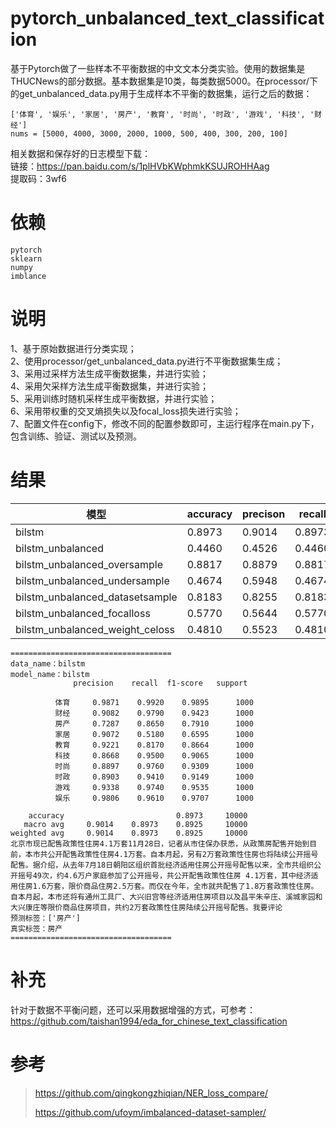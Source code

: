 # pytorch_unbalanced_text_classification
基于Pytorch做了一些样本不平衡数据的中文文本分类实验。使用的数据集是THUCNews的部分数据。基本数据集是10类，每类数据5000。在processor/下的get_unbalanced_data.py用于生成样本不平衡的数据集，运行之后的数据：<br>
```
['体育', '娱乐', '家居', '房产', '教育', '时尚', '时政', '游戏', '科技', '财经']
nums = [5000, 4000, 3000, 2000, 1000, 500, 400, 300, 200, 100]
```
相关数据和保存好的日志模型下载：<br>
链接：https://pan.baidu.com/s/1plHVbKWphmkKSUJROHHAag <br>
提取码：3wf6<br>
# 依赖
```
pytorch
sklearn
numpy
imblance
```

# 说明
1、基于原始数据进行分类实现；<br>
2、使用processor/get_unbalanced_data.py进行不平衡数据集生成；<br>
3、采用过采样方法生成平衡数据集，并进行实验；<br>
4、采用欠采样方法生成平衡数据集，并进行实验；<br>
5、采用训练时随机采样生成平衡数据，并进行实验；<br>
6、采用带权重的交叉熵损失以及focal_loss损失进行实验；<br>
7、配置文件在config下，修改不同的配置参数即可，主运行程序在main.py下，包含训练、验证、测试以及预测。<br>

# 结果
|  模型   | accuracy  |precison  |recall  |macro_f1  |
|  ----  | ----  | ----  | ----  | ----  |
| bilstm  | 0.8973 | 0.9014  |  0.8973 |   0.8925|
| bilstm_unbalanced  | 0.4460 | 0.4526  |  0.4460 |   0.3548|
| bilstm_unbalanced_oversample  | 0.8817 | 0.8879  |  0.8817  |  0.8808 |
| bilstm_unbalanced_undersample  | 0.4674 | 0.5948 |   0.4674 |   0.3893
| bilstm_unbalanced_datasetsample  | 0.8183 | 0.8255 |  0.8183 | 0.7951|
| bilstm_unbalanced_focalloss  | 0.5770 | 0.5644  |  0.5770|    0.5239|
| bilstm_unbalanced_weight_celoss  | 0.4810 | 0.5523  |  0.4810 | 0.3982|

```
====================================
data_name：bilstm
model_name：bilstm
              precision    recall  f1-score   support

          体育     0.9871    0.9920    0.9895      1000
          财经     0.9082    0.9790    0.9423      1000
          房产     0.7287    0.8650    0.7910      1000
          家居     0.9072    0.5180    0.6595      1000
          教育     0.9221    0.8170    0.8664      1000
          科技     0.8668    0.9500    0.9065      1000
          时尚     0.8897    0.9760    0.9309      1000
          时政     0.8903    0.9410    0.9149      1000
          游戏     0.9338    0.9740    0.9535      1000
          娱乐     0.9806    0.9610    0.9707      1000

    accuracy                         0.8973     10000
   macro avg     0.9014    0.8973    0.8925     10000
weighted avg     0.9014    0.8973    0.8925     10000
北京市现已配售政策性住房4.1万套11月28日，记者从市住保办获悉，从政策房配售开始到目前，本市共公开配售政策性住房4.1万套。自本月起，另有2万套政策性住房也将陆续公开摇号配售。据介绍，从去年7月18日朝阳区组织首批经济适用住房公开摇号配售以来，全市共组织公开摇号49次，约4.6万户家庭参加了公开摇号，共公开配售政策性住房 4.1万套，其中经济适用住房1.6万套，限价商品住房2.5万套。而仅在今年，全市就共配售了1.8万套政策性住房。自本月起，本市还将有通州工具厂、大兴旧宫等经济适用住房项目以及昌平朱辛庄、溪城家园和大兴康庄等限价商品住房项目，共约2万套政策性住房陆续公开摇号配售。我要评论
预测标签：['房产']
真实标签：房产
====================================
```
# 补充
针对于数据不平衡问题，还可以采用数据增强的方式，可参考：<br>
https://github.com/taishan1994/eda_for_chinese_text_classification

# 参考
> https://github.com/qingkongzhiqian/NER_loss_compare/
>
> https://github.com/ufoym/imbalanced-dataset-sampler/
>
